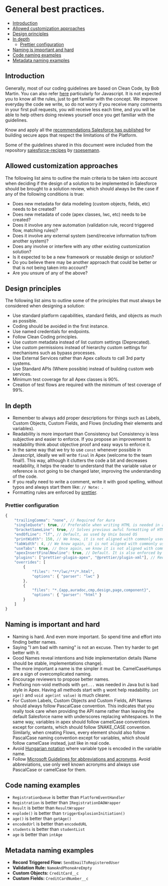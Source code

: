 # General best practices.

- [Introduction](#introduction)
- [Allowed customization approaches](#allowed-customization-approaches)
- [Design principles](#design-principles)
- [In depth](#in-depth)
  - [Prettier configuration](#prettier-configuration)
- [Naming is important and hard](#naming-is-important-and-hard)
- [Code naming examples](#code-naming-examples)
- [Metadata naming examples](#metadata-naming-examples)

## Introduction

Generally, most of our coding guidelines are based on Clean Code, by Bob Martin. You can also refer [here](https://github.com/ryanmcdermott/clean-code-javascript) particularly for Javascript. It is not expected you to know all the rules, just to get familiar with the concept. We improve everyday the code we write, so do not worry if you receive many comments in your first pull requests, you will receive less each time, and you will be able to help others doing reviews yourself once you get familiar with the guidelines.

Know and apply all the [recommendations Salesforce has published](https://developer.salesforce.com/blogs/2022/01/drive-consistency-and-grow-developer-skills-with-a-developer-best-practices-checklist) for building secure apps that respect the limitations of the Platform.

Some of the guidelines shared in this document were included from the repository [salesforce-recipes](https://github.com/rsoesemann/salesforce-recipes) by [rsoesemann](https://github.com/rsoesemann).

## Allowed customization approaches

The following list aims to outline the main criteria to be taken into account when deciding if the design of a solution to be implemented in Salesforce should be brought to a solution review, which should always be the case if any of the following conditions is true:

- Does new metadata for data modeling (custom objects, fields, etc) needs to be created?
- Does new metadata of code (apex classes, lwc, etc) needs to be created?
- Does it involve any new automation (validation rule, record triggered flow, matching rules)?
- Does it involve any external system (send/receive information to/from another system)?
- Does any involve or interfere with any other existing customization solution?
- Is it expected to be a new framework or reusable design or solution?
- Do you believe there may be another approach that could be better or that is not being taken into account?
- Are you unsure of any of the above?

## Design principles

The following list aims to outline some of the principles that must always be considered when designing a solution:

- Use standard platform capabilities, standard fields, and objects as much as possible.
- Coding should be avoided in the first instance.
- Use named credentials for endpoints.
- Follow Clean Coding principles.
- Use custom metadata instead of list custom settings (Deprecated).
- Use custom permissions instead of hierarchy custom settings for mechanisms such as bypass processes.
- Use External Services rather than Apex callouts to call 3rd party systems.
- Use Standard APIs (Where possible) instead of building custom web services.
- Minimum test coverage for all Apex classes is 90%.
- Creation of test flows are required with the minimum of test coverage of 99%.

## In depth

- Remember to always add proper descriptions for things such as Labels, Custom Objects, Custom Fields, and Flows (including their elements and variables).
- Readability is more important than Consistency but Consistency is less subjective and easier to enforce. If you propose an improvement to readability think about objective proof and easy ways to enforce it.
- In the same way that we try to use `const` whenever possible in Javascript, ideally we will write `final` in Apex (welcome to the team final!). This way, although it clutters the code a bit and decreases readability, it helps the reader to understand that the variable value or reference is not going to be changed later, improving the understanding of the code.
- If you really need to write a comment, write it with good spelling, without typos and always start them like: `// Note: `.
- Formatting rules are enforced by [prettier](#prettier-configuration).

### Prettier configuration

```javascript
{
    "trailingComma": "none", // Required for Aura
    "singleQuote": true, // Preferable when writing HTML is needed in a Javascript file
    "bracketSameLine": true, // Solves previous awful formatting of HTML files
    "endOfLine": "lf", // Default, as used by Unix based OS
    "printWidth": 150, // We know, it is not aligned with commonly used guidelines in companies like google, where this value is 80, but we think it makes reading the code easier
    "tabWidth": 4, // We know again, it is not aligned with commonly used guidelines in companies like google, where this value is 2, but we think it makes reading the code easier
    "useTabs": true, // Once again, we know it is not aligned with commonly used guidelines in companies like google, where they use spaces, but we think tabs make our lives easier, as explained here
    "apexInsertFinalNewline": true, // Default. It is also enforced by prettier for non Apex files, since it has no option to change it. Unfortunately, Salesforce removes them when retrieving files, being unaligned with prettier, so for the time being we do not care about what Salesforce does, giving preference to prettier, and we hope that Salesforce changes this in the future in order to be aligned with prettier configurations
    "plugins": ["prettier-plugin-apex", "@prettier/plugin-xml"], // Required for apex formatting
    "overrides": [
        {
            "files": "**/lwc/**/*.html",
            "options": { "parser": "lwc" }
        },
        {
			"files": "*.{app,auradoc,cmp,design,page,component}",
            "options": { "parser": "html" }
        }
    ]
}
```

## Naming is important and hard

- Naming is hard. And even more important. So spend time and effort into finding better names.
- Saying "I am bad with naming" is not an excuse. Then try harder to get better with it.
- Good Names reveal intentions and hide implementation details (Name should be stable, implementations change).
- The more important a name is the simpler it must be. CamelCaseHumps are a sign of overcomplicated naming.
- Encourage reviewers to propose better names.
- Prefixing non-void methods with `get...` was needed in Java but is bad style in Apex. Having all methods start with `g` wont help readability. `int age()` and `void age(int value)` is much clearer.
- For Custom Labels, Custom Objects and Custom Fields, API Names should always follow PascalCase convention. This indicates that you really took care when providing the API name rather than leaving the default Salesforce name with underscores replacing whitespaces. In the same way, variables in apex should follow camelCase conventions except for contants, which should follow SNAKE_CASE convention. Similarly, when creating Flows, every element should also follow PascalCase naming convention except for variables, which should follow camelCase instead, just like in real code.
- Avoid [Hungarian notation](https://en.wikipedia.org/wiki/Hungarian_notation) where variable type is encoded in the variable name.
- Follow [Microsoft Guidelines for abbreviations and acronyms](<https://docs.microsoft.com/en-us/previous-versions/dotnet/netframework-1.1/141e06ef(v=vs.71)?redirectedfrom=MSDN>). Avoid abbreviations, use only well known acronyms and always use PascalCase or camelCase for them.

## Code naming examples

- `RegistrationQueue` is better than `PlatformEventHandler`
- `Registration` is better than `IRegistrationDAOWrapper`
- `Result` is better than `ResultWrapper`
- `explode()` is better than `triggerExplosionInitiation()`
- `age()` is better than `getAge()`
- `encodedUrl` is better than `encodedURL`
- `students` is better than `studentList`
- `age` is better than `intAge`

## Metadata naming examples

- **Record Triggered Flow:** `SendEmailToRegisteredUser`
- **Validation Rule:** `NameAndPhoneAreEmpty`
- **Custom Objects:** `CreditCard__c`
- **Custom Fields:** `CreditCardNumber__c`
